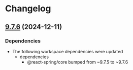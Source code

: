 # Changelog

## [9.7.6](https://github.com/pmndrs/react-spring/compare/three-v9.7.5...three-v9.7.6) (2024-12-11)


### Dependencies

* The following workspace dependencies were updated
  * dependencies
    * @react-spring/core bumped from ~9.7.5 to ~9.7.6
